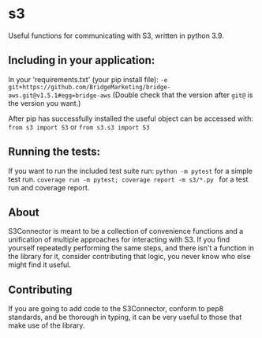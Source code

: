 # s3
Useful functions for communicating with S3, written in python 3.9.

## Including in your application:
In your 'requirements.txt' (your pip install file):
`-e git+https://github.com/BridgeMarketing/bridge-aws.git@v1.5.1#egg=bridge-aws`
(Double check that the version after `git@` is the version you want.)

After pip has successfully installed the useful object can be accessed with:
`from s3 import S3` or `from s3.s3 import S3`

## Running the tests:
If you want to run the included test suite run:
`python -m pytest` for a simple test run.
`coverage run -m pytest; coverage report -m s3/*.py ` for a test run and coverage report.

## About
S3Connector is meant to be a collection of convenience functions and a unification of multiple approaches for interacting with S3. If you find yourself repeatedly performing the same steps, and there isn't a function in the library for it, consider contributing that logic, you never know who else might find it useful.

## Contributing
If you are going to add code to the S3Connector, conform to pep8 standards, and be thorough in typing, it can be very useful to those that make use of the library.
